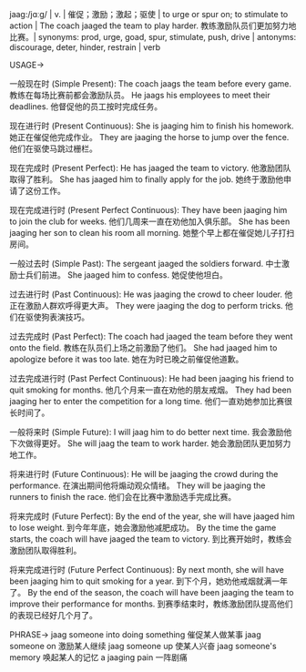 jaag:/jɑːɡ/ | v. | 催促；激励；激起；驱使 | to urge or spur on; to stimulate to action |  The coach jaaged the team to play harder. 教练激励队员们更加努力地比赛。| synonyms: prod, urge, goad, spur, stimulate, push, drive | antonyms: discourage, deter, hinder, restrain | verb

USAGE->

一般现在时 (Simple Present):
The coach jaags the team before every game.  教练在每场比赛前都会激励队员。
He jaags his employees to meet their deadlines. 他督促他的员工按时完成任务。

现在进行时 (Present Continuous):
She is jaaging him to finish his homework. 她正在催促他完成作业。
They are jaaging the horse to jump over the fence. 他们在驱使马跳过栅栏。

现在完成时 (Present Perfect):
He has jaaged the team to victory. 他激励团队取得了胜利。
She has jaaged him to finally apply for the job. 她终于激励他申请了这份工作。

现在完成进行时 (Present Perfect Continuous):
They have been jaaging him to join the club for weeks.  他们几周来一直在劝他加入俱乐部。
She has been jaaging her son to clean his room all morning. 她整个早上都在催促她儿子打扫房间。

一般过去时 (Simple Past):
The sergeant jaaged the soldiers forward.  中士激励士兵们前进。
She jaaged him to confess. 她促使他坦白。

过去进行时 (Past Continuous):
He was jaaging the crowd to cheer louder.  他正在激励人群欢呼得更大声。
They were jaaging the dog to perform tricks. 他们在驱使狗表演技巧。

过去完成时 (Past Perfect):
The coach had jaaged the team before they went onto the field. 教练在队员们上场之前激励了他们。
She had jaaged him to apologize before it was too late.  她在为时已晚之前催促他道歉。

过去完成进行时 (Past Perfect Continuous):
He had been jaaging his friend to quit smoking for months. 他几个月来一直在劝他的朋友戒烟。
They had been jaaging her to enter the competition for a long time. 他们一直劝她参加比赛很长时间了。


一般将来时 (Simple Future):
I will jaag him to do better next time. 我会激励他下次做得更好。
She will jaag the team to work harder. 她会激励团队更加努力地工作。

将来进行时 (Future Continuous):
He will be jaaging the crowd during the performance.  在演出期间他将煽动观众情绪。
They will be jaaging the runners to finish the race. 他们会在比赛中激励选手完成比赛。

将来完成时 (Future Perfect):
By the end of the year, she will have jaaged him to lose weight. 到今年年底，她会激励他减肥成功。
By the time the game starts, the coach will have jaaged the team to victory. 到比赛开始时，教练会激励团队取得胜利。

将来完成进行时 (Future Perfect Continuous):
By next month, she will have been jaaging him to quit smoking for a year. 到下个月，她劝他戒烟就满一年了。
By the end of the season, the coach will have been jaaging the team to improve their performance for months. 到赛季结束时，教练激励团队提高他们的表现已经好几个月了。


PHRASE->
jaag someone into doing something 催促某人做某事
jaag someone on 激励某人继续
jaag someone up 使某人兴奋
jaag someone's memory 唤起某人的记忆
a jaaging pain 一阵剧痛
